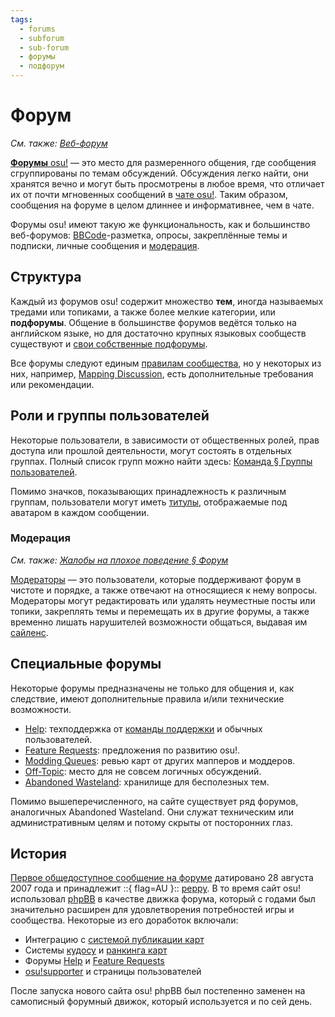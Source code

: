 ```yaml
---
tags:
  - forums
  - subforum
  - sub-forum
  - форумы
  - подфорум
---
```


# Форум

*См. также: [Веб-форум](https://ru.wikipedia.org/wiki/%D0%92%D0%B5%D0%B1-%D1%84%D0%BE%D1%80%D1%83%D0%BC)*

[**Форумы** osu!](https://osu.ppy.sh/community/forums) — это место для размеренного общения, где сообщения сгруппированы по темам обсуждений. Обсуждения легко найти, они хранятся вечно и могут быть просмотрены в любое время, что отличает их от почти мгновенных сообщений в [чате osu!](/wiki/Community/Internet_Relay_Chat). Таким образом, сообщения на форуме в целом длиннее и информативнее, чем в чате.

Форумы osu! имеют такую же функциональность, как и большинство веб-форумов: [BBCode](/wiki/BBCode)-разметка, опросы, закреплённые темы и подписки, личные сообщения и [модерация](#модерация).

## Структура

Каждый из форумов osu! содержит множество **тем**, иногда называемых тредами или топиками, а также более мелкие категории, или **подфорумы**. Общение в большинстве форумов ведётся только на английском языке, но для достаточно крупных языковых сообществ существуют и [свои собственные подфорумы](https://osu.ppy.sh/community/forums/23).

Все форумы следуют единым [правилам сообщества](/wiki/Rules), но у некоторых из них, например, [Mapping Discussion](https://osu.ppy.sh/community/forums/56), есть дополнительные требования или рекомендации.

## Роли и группы пользователей

Некоторые пользователи, в зависимости от общественных ролей, прав доступа или прошлой деятельности, могут состоять в отдельных группах. Полный список групп можно найти здесь: [Команда § Группы пользователей](/wiki/People/The_Team#группы-пользователей).

Помимо значков, показывающих принадлежность к различным группам, пользователи могут иметь [титулы](/wiki/User_title), отображаемые под аватаром в каждом сообщении.

### Модерация

*См. также: [Жалобы на плохое поведение § Форум](/wiki/Reporting_bad_behaviour#форум)*

[Модераторы](/wiki/People/The_Team/Global_Moderation_Team) — это пользователи, которые поддерживают форум в чистоте и порядке, а также отвечают на относящиеся к нему вопросы. Модераторы могут редактировать или удалять неуместные посты или топики, закреплять темы и перемещать их в другие форумы, а также временно лишать нарушителей возможности общаться, выдавая им [сайленс](/wiki/Silence).

## Специальные форумы

Некоторые форумы предназначены не только для общения и, как следствие, имеют дополнительные правила и/или технические возможности.

- [Help](/wiki/Community/Forum/Help): техподдержка от [команды поддержки](/wiki/People/The_Team/Support_Team) и обычных пользователей.
- [Feature Requests](/wiki/Community/Forum/Feature_Requests): предложения по развитию osu!.
- [Modding Queues](/wiki/Community/Forum/Modding_Queues): ревью карт от других мапперов и моддеров.
- [Off-Topic](/wiki/Community/Forum/Off-Topic): место для не совсем логичных обсуждений.
- [Abandoned Wasteland](/wiki/Community/Forum/Abandoned_Wasteland): хранилище для бесполезных тем.

Помимо вышеперечисленного, на сайте существует ряд форумов, аналогичных Abandoned Wasteland. Они служат техническим или административным целям и потому скрыты от посторонних глаз.

## История

[Первое общедоступное сообщение на форуме](https://osu.ppy.sh/community/forums/topics/2) датировано 28 августа 2007 года и принадлежит ::{ flag=AU }:: [peppy](/wiki/People/peppy). В то время сайт osu! использовал [phpBB](https://ru.wikipedia.org/wiki/PhpBB) в качестве движка форума, который с годами был значительно расширен для удовлетворения потребностей игры и сообщества. Некоторые из его доработок включали:

- Интеграцию с [системой публикации карт](/wiki/Submission)
- Системы [кудосу](/wiki/Modding/Kudosu) и [ранкинга карт](/wiki/Beatmap_ranking_procedure)
- Форумы [Help](/wiki/Community/Forum/Help) и [Feature Requests](/wiki/Community/Forum/Feature_Requests)
- [osu!supporter](/wiki/osu!supporter) и страницы пользователей

После запуска нового сайта osu! phpBB был постепенно заменен на самописный форумный движок, который используется и по сей день.
